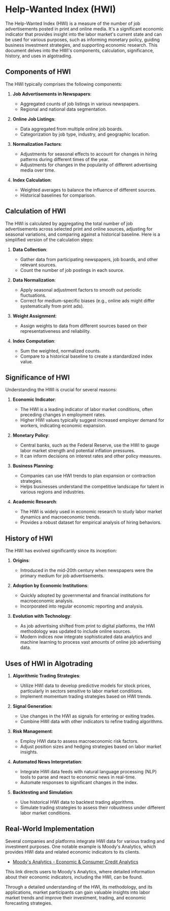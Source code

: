 # Help-Wanted Index (HWI)

The Help-Wanted Index (HWI) is a measure of the number of job advertisements posted in print and online media. It's a significant economic indicator that provides insight into the labor market's current state and can be used for various purposes, such as informing monetary policy, guiding business investment strategies, and supporting economic research. This document delves into the HWI's components, calculation, significance, history, and uses in algotrading.

## Components of HWI

The HWI typically comprises the following components:

1. **Job Advertisements in Newspapers**:
   - Aggregated counts of job listings in various newspapers.
   - Regional and national data segmentation.

2. **Online Job Listings**:
   - Data aggregated from multiple online job boards.
   - Categorization by job type, industry, and geographic location.

3. **Normalization Factors**:
   - Adjustments for seasonal effects to account for changes in hiring patterns during different times of the year.
   - Adjustments for changes in the popularity of different advertising media over time.

4. **Index Calculation**:
   - Weighted averages to balance the influence of different sources.
   - Historical baselines for comparison.

## Calculation of HWI

The HWI is calculated by aggregating the total number of job advertisements across selected print and online sources, adjusting for seasonal variations, and comparing against a historical baseline. Here is a simplified version of the calculation steps:

1. **Data Collection**:
   - Gather data from participating newspapers, job boards, and other relevant sources.
   - Count the number of job postings in each source.

2. **Data Normalization**:
   - Apply seasonal adjustment factors to smooth out periodic fluctuations.
   - Correct for medium-specific biases (e.g., online ads might differ systematically from print ads).

3. **Weight Assignment**:
   - Assign weights to data from different sources based on their representativeness and reliability.
  
4. **Index Computation**:
   - Sum the weighted, normalized counts.
   - Compare to a historical baseline to create a standardized index value.

## Significance of HWI

Understanding the HWI is crucial for several reasons:

1. **Economic Indicator**:
   - The HWI is a leading indicator of labor market conditions, often preceding changes in employment rates.
   - Higher HWI values typically suggest increased employer demand for workers, indicating economic expansion.

2. **Monetary Policy**:
   - Central banks, such as the Federal Reserve, use the HWI to gauge labor market strength and potential inflation pressures.
   - It can inform decisions on interest rates and other policy measures.

3. **Business Planning**:
   - Companies can use HWI trends to plan expansion or contraction strategies.
   - Helps businesses understand the competitive landscape for talent in various regions and industries.

4. **Academic Research**:
   - The HWI is widely used in economic research to study labor market dynamics and macroeconomic trends.
   - Provides a robust dataset for empirical analysis of hiring behaviors.

## History of HWI

The HWI has evolved significantly since its inception:

1. **Origins**:
   - Introduced in the mid-20th century when newspapers were the primary medium for job advertisements.

2. **Adoption by Economic Institutions**:
   - Quickly adopted by governmental and financial institutions for macroeconomic analysis.
   - Incorporated into regular economic reporting and analysis.

3. **Evolution with Technology**:
   - As job advertising shifted from print to digital platforms, the HWI methodology was updated to include online sources.
   - Modern indices now integrate sophisticated data analytics and machine learning to process vast amounts of online job advertising data.

## Uses of HWI in Algotrading

1. **Algorithmic Trading Strategies**:
   - Utilize HWI data to develop predictive models for stock prices, particularly in sectors sensitive to labor market conditions.
   - Implement momentum trading strategies based on HWI trends.

2. **Signal Generation**:
   - Use changes in the HWI as signals for entering or exiting trades.
   - Combine HWI data with other indicators to refine trading algorithms.

3. **Risk Management**:
   - Employ HWI data to assess macroeconomic risk factors.
   - Adjust position sizes and hedging strategies based on labor market insights.

4. **Automated News Interpretation**:
   - Integrate HWI data feeds with natural language processing (NLP) tools to parse and react to economic news in real-time.
   - Automate responses to significant changes in the index.

5. **Backtesting and Simulation**:
   - Use historical HWI data to backtest trading algorithms.
   - Simulate trading strategies to assess their robustness under different labor market conditions.

## Real-World Implementation

Several companies and platforms integrate HWI data for various trading and investment purposes. One notable example is Moody's Analytics, which provides HWI data and related economic indicators to its clients.

- [Moody's Analytics - Economic & Consumer Credit Analytics](https://www.economy.com/)

This link directs users to Moody's Analytics, where detailed information about their economic indicators, including the HWI, can be found.

Through a detailed understanding of the HWI, its methodology, and its applications, market participants can gain valuable insights into labor market trends and improve their investment, trading, and economic forecasting strategies.